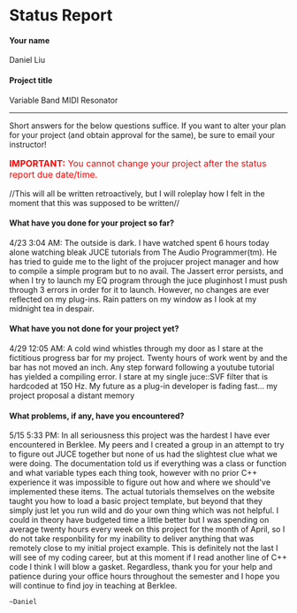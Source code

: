 # Status Report

#### Your name

Daniel Liu
#### Project title

Variable Band MIDI Resonator

***

Short answers for the below questions suffice. If you want to alter your plan for your project (and obtain approval for the same), be sure to email your instructor!

<p style="font-size: 16px; color:red;"><b>IMPORTANT:</b> You cannot change your project after the status report due date/time.</p>

//This will all be written retroactively, but I will roleplay how I felt in the moment that this was supposed to be written//

#### What have you done for your project so far?

4/23 3:04 AM: The outside is dark. I have watched spent 6 hours today alone watching bleak JUCE tutorials from The Audio Programmer(tm). He has tried to guide me to the light of the projucer project manager and how to compile a simple program but to no avail. The Jassert error persists, and when I try to launch my EQ program through the juce pluginhost I must push through 3 errors in order for it to launch. However, no changes are ever reflected on my plug-ins. Rain patters on my window as I look at my midnight tea in despair.

#### What have you not done for your project yet?

4/29 12:05 AM: A cold wind whistles through my door as I stare at the fictitious progress bar for my project. Twenty hours of work went by and the bar has not moved an inch. Any step forward following a youtube tutorial has yielded a compiling error. I stare at my single juce::SVF filter that is hardcoded at 150 Hz. My future as a plug-in developer is fading fast... my project proposal a distant memory

#### What problems, if any, have you encountered?

5/15 5:33 PM: In all seriousness this project was the hardest I have ever encountered in Berklee. My peers and I created a group in an attempt to try to figure out JUCE together but none of us had the slightest clue what we were doing. The documentation told us if everything was a class or function and what variable types each thing took, however with no prior C++ experience it was impossible to figure out how and where we should've implemented these items. The actual tutorials themselves on the website taught you how to load a basic project template, but beyond that they simply just let you run wild and do your own thing which was not helpful. I could in theory have budgeted time a little better but I was spending on average twenty hours every week on this project for the month of April, so I do not take responbility for my inability to deliver anything that was remotely close to my initial project example. This is definitely not the last I will see of my coding career, but at this moment if I read another line of C++ code I think I will blow a gasket. Regardless, thank you for your help and patience during your office hours throughout the semester and I hope you will continue to find joy in teaching at Berklee.

    ~Daniel


